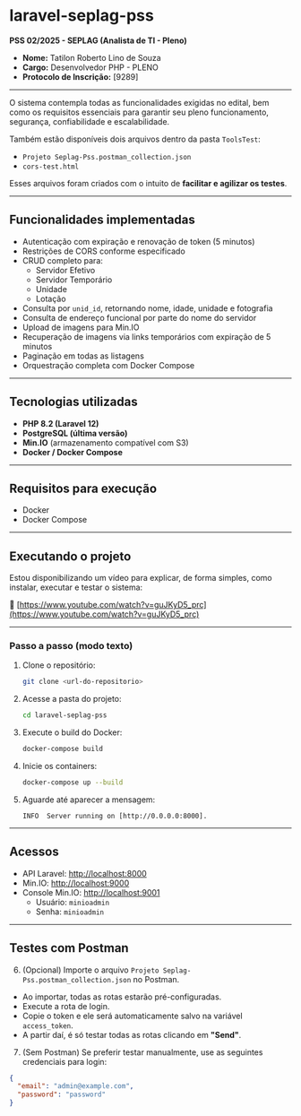 # laravel-seplag-pss

**PSS 02/2025 - SEPLAG (Analista de TI - Pleno)**

- **Nome:** Tatilon Roberto Lino de Souza  
- **Cargo:** Desenvolvedor PHP - PLENO 
- **Protocolo de Inscrição:** [9289]

---

O sistema contempla todas as funcionalidades exigidas no edital, bem como os requisitos essenciais para garantir seu pleno funcionamento, segurança, confiabilidade e escalabilidade.

Também estão disponíveis dois arquivos dentro da pasta `ToolsTest`:

- `Projeto Seplag-Pss.postman_collection.json`
- `cors-test.html`

Esses arquivos foram criados com o intuito de **facilitar e agilizar os testes**.

---

## Funcionalidades implementadas

- Autenticação com expiração e renovação de token (5 minutos)
- Restrições de CORS conforme especificado
- CRUD completo para:
  - Servidor Efetivo
  - Servidor Temporário
  - Unidade
  - Lotação
- Consulta por `unid_id`, retornando nome, idade, unidade e fotografia
- Consulta de endereço funcional por parte do nome do servidor
- Upload de imagens para Min.IO
- Recuperação de imagens via links temporários com expiração de 5 minutos
- Paginação em todas as listagens
- Orquestração completa com Docker Compose

---

## Tecnologias utilizadas

- **PHP 8.2 (Laravel 12)**
- **PostgreSQL (última versão)**
- **Min.IO** (armazenamento compatível com S3)
- **Docker / Docker Compose**

---

## Requisitos para execução

- Docker
- Docker Compose

---

## Executando o projeto

Estou disponibilizando um vídeo para explicar, de forma simples, como instalar, executar e testar o sistema:

🔗 [https://www.youtube.com/watch?v=guJKyD5_prc](https://www.youtube.com/watch?v=guJKyD5_prc)

---

### Passo a passo (modo texto)

1. Clone o repositório:
    ```bash
    git clone <url-do-repositorio>
    ```

2. Acesse a pasta do projeto:
    ```bash
    cd laravel-seplag-pss
    ```

3. Execute o build do Docker:
    ```bash
    docker-compose build
    ```

4. Inicie os containers:
    ```bash
    docker-compose up --build
    ```

5. Aguarde até aparecer a mensagem:
    ```
    INFO  Server running on [http://0.0.0.0:8000].
    ```

---

## Acessos

- API Laravel: [http://localhost:8000](http://localhost:8000)  
- Min.IO: [http://localhost:9000](http://localhost:9000)  
- Console Min.IO: [http://localhost:9001](http://localhost:9001)  
  - Usuário: `minioadmin`  
  - Senha: `minioadmin`

---

## Testes com Postman

6. (Opcional) Importe o arquivo `Projeto Seplag-Pss.postman_collection.json` no Postman.

- Ao importar, todas as rotas estarão pré-configuradas.
- Execute a rota de login.
- Copie o token e ele será automaticamente salvo na variável `access_token`.
- A partir daí, é só testar todas as rotas clicando em **"Send"**.

7. (Sem Postman) Se preferir testar manualmente, use as seguintes credenciais para login:

```json
{
  "email": "admin@example.com",
  "password": "password"
}
